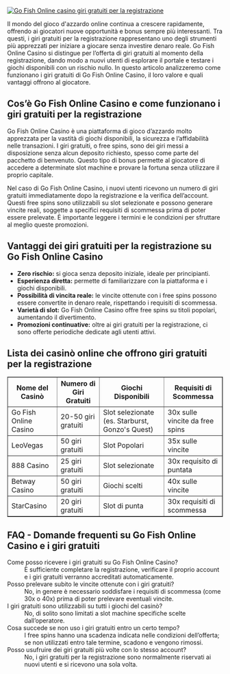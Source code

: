 [![Go Fish Online casino giri gratuiti per la registrazione](https://123-caf.pages.dev/gitsignup.png)](https://vrmoo.ru/Bt82HjjY)

<div> <p>Il mondo del gioco d'azzardo online continua a crescere rapidamente, offrendo ai giocatori nuove opportunità e bonus sempre più interessanti. Tra questi, i giri gratuiti per la registrazione rappresentano uno degli strumenti più apprezzati per iniziare a giocare senza investire denaro reale. Go Fish Online Casino si distingue per l’offerta di giri gratuiti al momento della registrazione, dando modo a nuovi utenti di esplorare il portale e testare i giochi disponibili con un rischio nullo. In questo articolo analizzeremo come funzionano i giri gratuiti di Go Fish Online Casino, il loro valore e quali vantaggi offrono al giocatore.</p>  <h2>Cos’è Go Fish Online Casino e come funzionano i giri gratuiti per la registrazione</h2> <p>Go Fish Online Casino è una piattaforma di gioco d’azzardo molto apprezzata per la vastità di giochi disponibili, la sicurezza e l’affidabilità nelle transazioni. I giri gratuiti, o free spins, sono dei giri messi a disposizione senza alcun deposito richiesto, spesso come parte del pacchetto di benvenuto. Questo tipo di bonus permette al giocatore di accedere a determinate slot machine e provare la fortuna senza utilizzare il proprio capitale.</p> <p>Nel caso di Go Fish Online Casino, i nuovi utenti ricevono un numero di giri gratuiti immediatamente dopo la registrazione e la verifica dell’account. Questi free spins sono utilizzabili su slot selezionate e possono generare vincite reali, soggette a specifici requisiti di scommessa prima di poter essere prelevate. È importante leggere i termini e le condizioni per sfruttare al meglio queste promozioni.</p>  <h2>Vantaggi dei giri gratuiti per la registrazione su Go Fish Online Casino</h2> <ul> <li><strong>Zero rischio:</strong> si gioca senza deposito iniziale, ideale per principianti.</li> <li><strong>Esperienza diretta:</strong> permette di familiarizzare con la piattaforma e i giochi disponibili.</li> <li><strong>Possibilità di vincita reale:</strong> le vincite ottenute con i free spins possono essere convertite in denaro reale, rispettando i requisiti di scommessa.</li> <li><strong>Varietà di slot:</strong> Go Fish Online Casino offre free spins su titoli popolari, aumentando il divertimento.</li> <li><strong>Promozioni continuative:</strong> oltre ai giri gratuiti per la registrazione, ci sono offerte periodiche dedicate agli utenti attivi.</li> </ul>  <h2>Lista dei casinò online che offrono giri gratuiti per la registrazione</h2> <table border="1" cellpadding="5" cellspacing="0" style="border-collapse: collapse; width: 100%;"> <thead> <tr> <th>Nome del Casinò</th> <th>Numero di Giri Gratuiti</th> <th>Giochi Disponibili</th> <th>Requisiti di Scommessa</th> </tr> </thead> <tbody> <tr> <td>Go Fish Online Casino</td> <td>20-50 giri gratuiti</td> <td>Slot selezionate (es. Starburst, Gonzo's Quest)</td> <td>30x sulle vincite da free spins</td> </tr> <tr> <td>LeoVegas</td> <td>50 giri gratuiti</td> <td>Slot Popolari</td> <td>35x sulle vincite</td> </tr> <tr> <td>888 Casino</td> <td>25 giri gratuiti</td> <td>Slot selezionate</td> <td>30x requisito di puntata</td> </tr> <tr> <td>Betway Casino</td> <td>50 giri gratuiti</td> <td>Giochi scelti</td> <td>40x sulle vincite</td> </tr> <tr> <td>StarCasino</td> <td>20 giri gratuiti</td> <td>Slot di punta</td> <td>30x requisiti di scommessa</td> </tr> </tbody> </table>  <h2>FAQ - Domande frequenti su Go Fish Online Casino e i giri gratuiti</h2>  <dl> <dt>Come posso ricevere i giri gratuiti su Go Fish Online Casino?</dt> <dd>È sufficiente completare la registrazione, verificare il proprio account e i giri gratuiti verranno accreditati automaticamente.</dd>  <dt>Posso prelevare subito le vincite ottenute con i giri gratuiti?</dt> <dd>No, in genere è necessario soddisfare i requisiti di scommessa (come 30x o 40x) prima di poter prelevare eventuali vincite.</dd>  <dt>I giri gratuiti sono utilizzabili su tutti i giochi del casinò?</dt> <dd>No, di solito sono limitati a slot machine specifiche scelte dall’operatore.</dd>  <dt>Cosa succede se non uso i giri gratuiti entro un certo tempo?</dt> <dd>I free spins hanno una scadenza indicata nelle condizioni dell’offerta; se non utilizzati entro tale termine, scadono e vengono rimossi.</dd>  <dt>Posso usufruire dei giri gratuiti più volte con lo stesso account?</dt> <dd>No, i giri gratuiti per la registrazione sono normalmente riservati ai nuovi utenti e si ricevono una sola volta.</dd> </dl> </div>